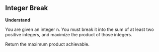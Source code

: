 ## Integer Break

**Understand**

You are given an integer n.
You must break it into the sum of at least two positive integers, and maximize the product of those integers.

Return the maximum product achievable.
